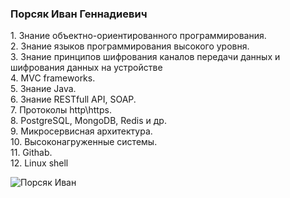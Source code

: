<h3>Порсяк Иван Геннадиевич</h3>
<p>
1. Знание объектно-ориентированного программирования.<br>
2. Знание языков программирования высокого уровня.<br>
3. Знание принципов шифрования каналов передачи данных и шифрования данных на устройстве<br>
4. MVC frameworks.<br>
5. Знание Java.<br>
6. Знание RESTfull API, SOAP.<br>
7. Протоколы http\https.<br>
8. PostgreSQL, MongoDB, Redis и др.<br>
9. Микросервисная архитектура.<br>
10. Высоконагруженные системы.<br>
11. Githab.<br>
12. Linux shell<br>
</p>
<img src="img/IMG_5491.jpg" alt="Порсяк Иван">
 
 
